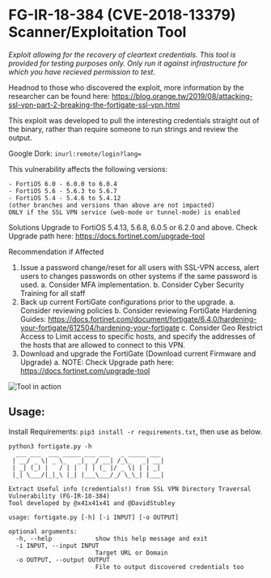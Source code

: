 # FG-IR-18-384 (CVE-2018-13379) Scanner/Exploitation Tool
*Exploit allowing for the recovery of cleartext credentials. This tool is provided for testing purposes only. Only run it against infrastructure for which you have recieved permission to test.*

Headnod to those who discovered the exploit, more information by the researcher can be found here: 
https://blog.orange.tw/2019/08/attacking-ssl-vpn-part-2-breaking-the-fortigate-ssl-vpn.html

This exploit was developed to pull the interesting credentials straight out of the binary, rather than require someone to run strings and review the output.

Google Dork: `inurl:remote/login?lang=`

This vulnerability affects the following versions:
```
- FortiOS 6.0 - 6.0.0 to 6.0.4
- FortiOS 5.6 - 5.6.3 to 5.6.7
- FortiOS 5.4 - 5.4.6 to 5.4.12
(other branches and versions than above are not impacted)
ONLY if the SSL VPN service (web-mode or tunnel-mode) is enabled
```

Solutions
Upgrade to FortiOS 5.4.13, 5.6.8, 6.0.5 or 6.2.0 and above.
Check Upgrade path here: https://docs.fortinet.com/upgrade-tool 

Recommendation if Affected
1.	Issue a password change/reset for all users with SSL-VPN access, alert users to changes passwords on other systems if the same password is used.
  a.	Consider MFA implementation.
  b.	Consider Cyber Security Training for all staff
2.	Back up current FortiGate configurations prior to the upgrade.
  a.	Consider reviewing policies
  b.	Consider reviewing FortiGate Hardening Guides: https://docs.fortinet.com/document/fortigate/6.4.0/hardening-your-fortigate/612504/hardening-your-fortigate 
  c.	Consider Geo Restrict Access to Limit access to specific hosts, and specify the addresses of the hosts that are allowed to connect to this VPN.
3.	Download and upgrade the FortiGate (Download current Firmware and Upgrade)
  a.	NOTE: Check Upgrade path here: https://docs.fortinet.com/upgrade-tool 



![Tool in action](https://i.imgur.com/DpKKzsH.png)

## Usage: 

Install Requirements: `pip3 install -r requirements.txt`, then use as below.
```
python3 fortigate.py -h
  ___ ___  ___ _____ ___ ___   _ _____ ___
 | __/ _ \| _ \_   _|_ _/ __| /_\_   _| __|
 | _| (_) |   / | |  | | (_ |/ _ \| | | _|
 |_| \___/|_|_\ |_| |___\___/_/ \_\_| |___|

Extract Useful info (credentials!) from SSL VPN Directory Traversal Vulnerability (FG-IR-18-384)
Tool developed by @x41x41x41 and @DavidStubley

usage: fortigate.py [-h] [-i INPUT] [-o OUTPUT]

optional arguments:
  -h, --help            show this help message and exit
  -i INPUT, --input INPUT
                        Target URL or Domain
  -o OUTPUT, --output OUTPUT
                        File to output discovered credentials too
```
